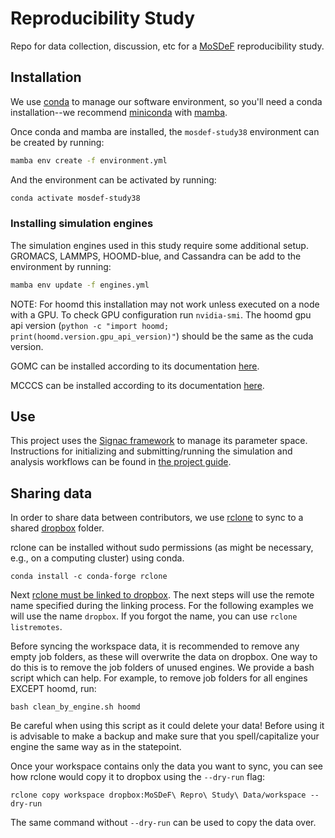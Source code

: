 # Reproducibility Study
Repo for data collection, discussion, etc for a [MoSDeF](http://mosdef.org) reproducibility study.

## Installation
We use [conda](https://docs.conda.io/en/latest/) to manage our software environment, so you'll need a conda installation--we recommend [miniconda](https://docs.conda.io/en/latest/miniconda.html) with [mamba](https://github.com/mamba-org/mamba).

Once conda and mamba are installed, the `mosdef-study38` environment can be created by running:

```bash
mamba env create -f environment.yml
```
And the environment can be activated by running:
```bash
conda activate mosdef-study38
```

### Installing simulation engines
The simulation engines used in this study require some additional setup.
GROMACS, LAMMPS, HOOMD-blue, and Cassandra can be add to the environment by running:
```bash
mamba env update -f engines.yml
```
NOTE: For hoomd this installation may not work unless executed on a node with a GPU. To check GPU configuration run `nvidia-smi`. The hoomd gpu api version (`python -c "import hoomd; print(hoomd.version.gpu_api_version)"`) should be the same as the cuda version.

GOMC can be installed according to its documentation [here](https://gomc.eng.wayne.edu/).

MCCCS can be installed according to its documentation [here](https://ccs-psi.org/node/52).

## Use
This project uses the [Signac framework](https://signac.io/) to manage its parameter space. Instructions for initializing and submitting/running the simulation and analysis workflows can be found in [the project guide](reproducibility_project/README.md).

## Sharing data
In order to share data between contributors, we use [rclone](https://rclone.org/) to sync to a shared [dropbox](https://www.dropbox.com) folder.

rclone can be installed without sudo permissions (as might be necessary, e.g., on a computing cluster) using conda.
```
conda install -c conda-forge rclone
```

Next [rclone must be linked to dropbox](https://rclone.org/dropbox/). The next steps will use the remote name specified during the linking process. For the following examples we will use the name `dropbox`. If you forgot the name, you can use `rclone listremotes`.

Before syncing the workspace data, it is recommended to remove any empty job folders, as these will overwrite the data on dropbox. One way to do this is to remove the job folders of unused engines. We provide a bash script which can help. For example, to remove job folders for all engines EXCEPT hoomd, run:

```
bash clean_by_engine.sh hoomd
```

Be careful when using this script as it could delete your data! Before using it is advisable to make a backup and make sure that you spell/capitalize your engine the same way as in the statepoint.

Once your workspace contains only the data you want to sync, you can see how rclone would copy it to dropbox using the `--dry-run` flag:

```
rclone copy workspace dropbox:MoSDeF\ Repro\ Study\ Data/workspace --dry-run
```

The same command without `--dry-run` can be used to copy the data over.
